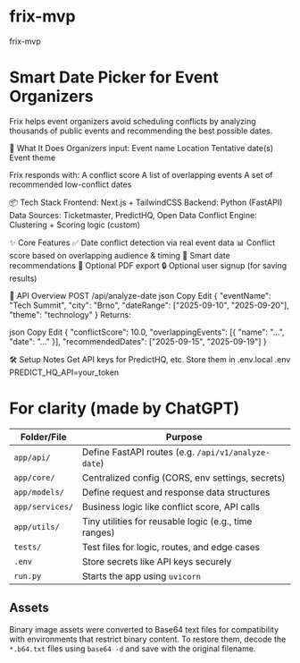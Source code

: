 # frix-mvp
frix-mvp


# Smart Date Picker for Event Organizers
Frix helps event organizers avoid scheduling conflicts by analyzing thousands of public events and recommending the best possible dates.

🚀 What It Does
Organizers input:
    Event name
    Location
    Tentative date(s)
    Event theme

Frix responds with:
    A conflict score
    A list of overlapping events
    A set of recommended low-conflict dates

📦 Tech Stack
    Frontend: Next.js + TailwindCSS
    Backend: Python (FastAPI)
    Data Sources: Ticketmaster, PredictHQ, Open Data
    Conflict Engine: Clustering + Scoring logic (custom)

✨ Core Features
    ✅ Date conflict detection via real event data
    📊 Conflict score based on overlapping audience & timing
    📅 Smart date recommendations
    📄 Optional PDF export
    🔒 Optional user signup (for saving results)


📁 API Overview
POST /api/analyze-date
json
Copy
Edit
{
  "eventName": "Tech Summit",
  "city": "Brno",
  "dateRange": ["2025-09-10", "2025-09-20"],
  "theme": "technology"
}
Returns:

json
Copy
Edit
{
  "conflictScore": 10.0,
  "overlappingEvents": [{ "name": "...", "date": "..." }],
  "recommendedDates": ["2025-09-15", "2025-09-19"]
}

🛠️ Setup Notes
    Get API keys for PredictHQ, etc.
    Store them in .env.local
    .env
        PREDICT_HQ_API=your_token



# For clarity (made by ChatGPT)
| Folder/File     | Purpose                                               |
| --------------- | ----------------------------------------------------- |
| `app/api/`      | Define FastAPI routes (e.g. `/api/v1/analyze-date`)   |
| `app/core/`     | Centralized config (CORS, env settings, secrets)      |
| `app/models/`   | Define request and response data structures           |
| `app/services/` | Business logic like conflict score, API calls         |
| `app/utils/`    | Tiny utilities for reusable logic (e.g., time ranges) |
| `tests/`        | Test files for logic, routes, and edge cases          |
| `.env`          | Store secrets like API keys securely                  |
| `run.py`        | Starts the app using `uvicorn`                        |

## Assets
Binary image assets were converted to Base64 text files for compatibility with environments that restrict binary content. To restore them, decode the `*.b64.txt` files using `base64 -d` and save with the original filename.

